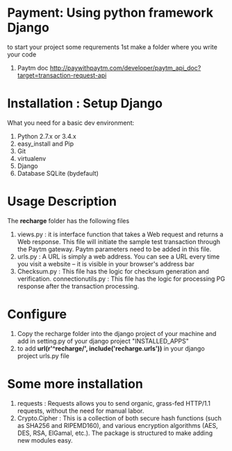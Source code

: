 # Payment: Using python framework Django
to start your project some requrements
1st make a folder where you write your code
1. Paytm doc http://paywithpaytm.com/developer/paytm_api_doc?target=transaction-request-api

# Installation : Setup Django
What you need for a basic dev environment:

1. Python 2.7.x or 3.4.x
2. easy_install and Pip
3. Git
4. virtualenv
5. Django
6. Database SQLite (bydefault)

# Usage Description
The **recharge** folder has the following files
1. views.py : it is interface function that takes a Web request and returns a Web response. This file will initiate the sample test transaction through the Paytm gateway. Paytm parameters need to be added in this file.
2. urls.py : A URL is simply a web address. You can see a URL every time you visit a website – it is visible in your browser's address bar
3. Checksum.py : This file has the logic for checksum generation and verification.
connectionutils.py : This file has the logic for processing PG response after the transaction processing.

# Configure
1. Copy the recharge folder into the django project of your machine and add in setting.py of your django project "INSTALLED_APPS"
2. to add **url(r'^recharge/', include('recharge.urls'))** in your django project urls.py file

# Some more installation
1. requests : Requests allows you to send organic, grass-fed HTTP/1.1 requests, without the need for manual labor. 
2. Crypto.Cipher : This is a collection of both secure hash functions (such as SHA256 and RIPEMD160), and various encryption algorithms (AES, DES, RSA, ElGamal, etc.). The package is structured to make adding new modules easy.
